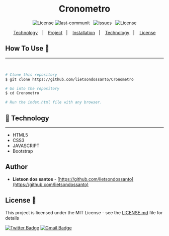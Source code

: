 <h1 align="center">Cronometro</h1>

<p align="center">
    <img alt="License" src="https://img.shields.io/badge/Version-1.0-brightgreen">
    <img src="https://img.shields.io/github/last-commit/lietsondossanto/setborder" alt="last-communit">&nbsp;&nbsp;
    <img src="https://img.shields.io/github/issues/lietsondossanto/setborder" alt="issues">&nbsp;&nbsp;
    <img alt="License" src="https://img.shields.io/badge/license-MIT-brightgreen">
</p>

<p align="center">
    <a href="#Technology">Technology</a>&nbsp;&nbsp;&nbsp;|&nbsp;&nbsp;&nbsp;
    <a href="#Project">Project</a>&nbsp;&nbsp;&nbsp;|&nbsp;&nbsp;&nbsp;
    <a href="#Installation">Installation</a>&nbsp;&nbsp;&nbsp;|&nbsp;&nbsp;&nbsp;
    <a href="#Technology">Technology</a>&nbsp;&nbsp;&nbsp;|&nbsp;&nbsp;&nbsp;
    <a href="#License">License</a>
</p>



<h2 id="Installation">How To Use 🔧</h2>

---
<br />

```bash
# Clone this repository
$ git clone https://github.com/lietsondossanto/Cronometro

# Go into the repository
$ cd Cronometro

# Run the index.html file with any browser.
```

<h2 id="Technology">🚀 Technology</h2>

---

- HTML5
- CSS3
- JAVASCRIPT
- Bootstrap

## Author

- **Lietson dos santos** - [https://github.com/lietsondossanto](https://github.com/lietsondossanto)

<h2 id="License">License 📄</h2>

This project is licensed under the MIT License - see the [LICENSE.md](LICENSE.md) file for details

[![Twitter Badge](https://img.shields.io/badge/-@Lietson-1ca0f1?style=flat-square&labelColor=1ca0f1&logo=twitter&logoColor=white&link=https://twitter.com/lietsondossanto)](https://twitter.com/https://twitter.com/lietsondossanto) [![Gmail Badge](https://img.shields.io/badge/-lietsondossanto@gmail.com-c14438?style=flat-square&logo=Gmail&logoColor=white&link=mailto:lietsondossanto@gmail.com)](mailto:lietsondossanto@gmail.com)
